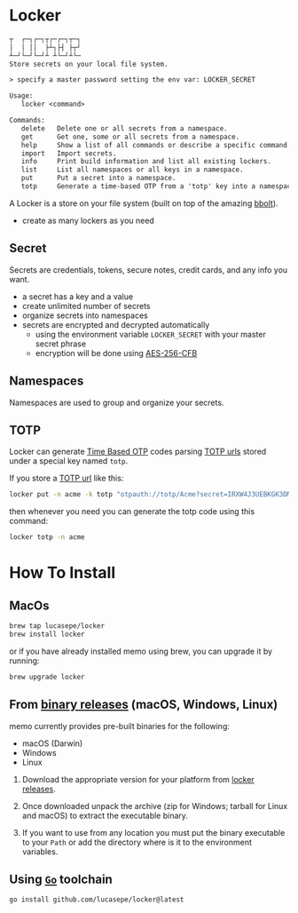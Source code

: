 # Locker


```txt
┬  ┌─┐┌─┐┬┌─┌─┐┬─┐
│  │ ││  ├┴┐├┤ ├┬┘
┴─┘└─┘└─┘┴ ┴└─┘┴└─
Store secrets on your local file system.

> specify a master password setting the env var: LOCKER_SECRET

Usage:
   locker <command>

Commands:
   delete   Delete one or all secrets from a namespace.
   get      Get one, some or all secrets from a namespace.
   help     Show a list of all commands or describe a specific command.
   import   Import secrets.
   info     Print build information and list all existing lockers.
   list     List all namespaces or all keys in a namespace.
   put      Put a secret into a namespace.
   totp     Generate a time-based OTP from a 'totp' key into a namespace.
```

A Locker is a store on your file system (built on top of the amazing [bbolt](https://github.com/etcd-io/bbolt)).

- create as many lockers as you need

## Secret

Secrets are credentials, tokens, secure notes, credit cards, and any info you want.

- a secret has a key and a value
- create unlimited number of secrets
- organize secrets into namespaces
- secrets are encrypted and decrypted automatically
  - using the environment variable `LOCKER_SECRET` with your master secret phrase
  - encryption will be done using [AES-256-CFB](https://it.wikipedia.org/wiki/Advanced_Encryption_Standard)

## Namespaces

Namespaces are used to group and organize your secrets.

## TOTP

Locker can generate [Time Based OTP](https://en.wikipedia.org/wiki/Time-based_one-time_password) codes parsing [TOTP urls](https://github.com/google/google-authenticator/wiki/Key-Uri-Format) stored under a special key named `totp`.

If you store a [TOTP url](https://github.com/google/google-authenticator/wiki/Key-Uri-Format) like this:

```sh
locker put -n acme -k totp "otpauth://totp/Acme?secret=IRXW4J3UEBKGK3DMEBAW46KPNZSSC"
```

then whenever you need you can generate the totp code using this command:

```sh
locker totp -n acme
```

# How To Install

## MacOs

```sh
brew tap lucasepe/locker
brew install locker
```

or if you have already installed memo using brew, you can upgrade it by running:

```sh
brew upgrade locker
```

## From [binary releases](https://github.com/lucasepe/locker/releases) (macOS, Windows, Linux)

memo currently provides pre-built binaries for the following:

- macOS (Darwin)
- Windows
- Linux

1. Download the appropriate version for your platform from [locker releases](https://github.com/lucasepe/locker/releases).

2. Once downloaded unpack the archive (zip for Windows; tarball for Linux and macOS) to extract the executable binary. 

3. If you want to use from any location you must put the binary executable to your `Path` or add the directory where is it to the environment variables.

## Using [`Go`](https://go.dev/dl/) toolchain

```sh
go install github.com/lucasepe/locker@latest
```
